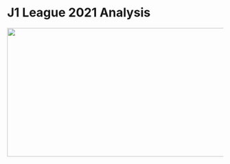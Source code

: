 # J1 League 2021 Analysis

<img src="https://japanteams.com/wp-content/uploads/2021/02/J2021.png" width="600" height="300" />
